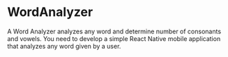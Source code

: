 # WordAnalyzer
A Word Analyzer analyzes any word and determine number of consonants and vowels. You need to develop a simple React Native mobile application that analyzes any word given by a user. 
